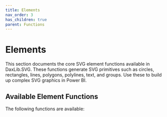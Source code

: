 ```yaml
---
title: Elements
nav_order: 3
has_children: true
parent: Functions
---
```


# Elements

This section documents the core SVG element functions available in DaxLib.SVG. These functions generate SVG primitives such as circles, rectangles, lines, polygons, polylines, text, and groups. Use these to build up complex SVG graphics in Power BI.

## Available Element Functions

The following functions are available: